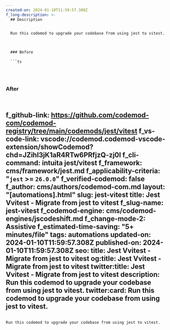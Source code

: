 ```yaml
---
created-on: 2024-01-10T11:59:57.308Z
f_long-description: >-
  ## Description
  

  Run this codemod to upgrade your codebase from using jest to vitest.
  

  
  ### Before
  
  ```ts
  
  
  
  ```
  
  ### After
  
  ```ts
  
  
  
  ```
f_github-link: https://github.com/codemod-com/codemod-registry/tree/main/codemods/jest/vitest
f_vs-code-link: vscode://codemod.codemod-vscode-extension/showCodemod?chd=JZihI3jK1aR4RTw6PRfjzQ-zj0I
f_cli-command: intuita jest/vitest
f_framework: cms/framework/jest.md
f_applicability-criteria: "`jest` >= `26.0.0`"
f_verified-codemod: false
f_author: cms/authors/codemod-com.md
layout: "[automations].html"
slug: jest-vitest
title: Jest Vvitest - Migrate from jest to vitest
f_slug-name: jest-vitest
f_codemod-engine: cms/codemod-engines/jscodeshift.md
f_change-mode-2: Assistive
f_estimated-time-saving: "5+ minutes/file"
tags: automations
updated-on: 2024-01-10T11:59:57.308Z
published-on: 2024-01-10T11:59:57.308Z
seo:
  title: Jest Vvitest - Migrate from jest to vitest
  og:title: Jest Vvitest - Migrate from jest to vitest
  twitter:title: Jest Vvitest - Migrate from jest to vitest
  description: Run this codemod to upgrade your codebase from using jest to vitest.
  twitter:card: Run this codemod to upgrade your codebase from using jest to vitest.
---
```

Run this codemod to upgrade your codebase from using jest to vitest.